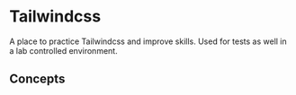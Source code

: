# Tailwindcss

A place to practice Tailwindcss and improve skills. Used for tests as well in a lab controlled environment.

## Concepts
